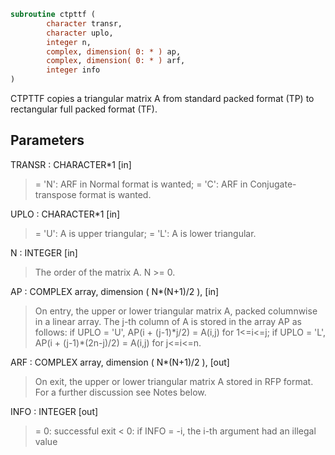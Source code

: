 ```fortran
subroutine ctpttf (
        character transr,
        character uplo,
        integer n,
        complex, dimension( 0: * ) ap,
        complex, dimension( 0: * ) arf,
        integer info
)
```

CTPTTF copies a triangular matrix A from standard packed format (TP)
to rectangular full packed format (TF).

## Parameters
TRANSR : CHARACTER\*1 [in]
> = 'N':  ARF in Normal format is wanted;
> = 'C':  ARF in Conjugate-transpose format is wanted.

UPLO : CHARACTER\*1 [in]
> = 'U':  A is upper triangular;
> = 'L':  A is lower triangular.

N : INTEGER [in]
> The order of the matrix A.  N >= 0.

AP : COMPLEX array, dimension ( N\*(N+1)/2 ), [in]
> On entry, the upper or lower triangular matrix A, packed
> columnwise in a linear array. The j-th column of A is stored
> in the array AP as follows:
> if UPLO = 'U', AP(i + (j-1)\*j/2) = A(i,j) for 1<=i<=j;
> if UPLO = 'L', AP(i + (j-1)\*(2n-j)/2) = A(i,j) for j<=i<=n.

ARF : COMPLEX array, dimension ( N\*(N+1)/2 ), [out]
> On exit, the upper or lower triangular matrix A stored in
> RFP format. For a further discussion see Notes below.

INFO : INTEGER [out]
> = 0:  successful exit
> < 0:  if INFO = -i, the i-th argument had an illegal value
